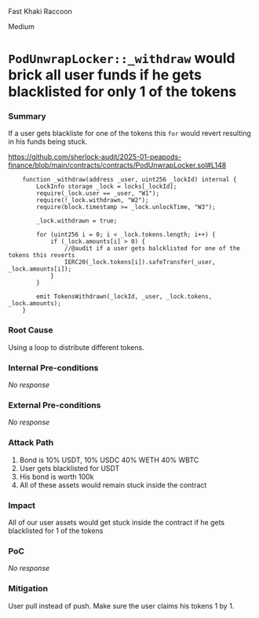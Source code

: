 Fast Khaki Raccoon

Medium

# `PodUnwrapLocker::_withdraw` would brick all user funds if he gets blacklisted for only 1 of the tokens

### Summary

If a user gets blackliste for one of the tokens this `for` would revert resulting in his funds being stuck.

https://github.com/sherlock-audit/2025-01-peapods-finance/blob/main/contracts/contracts/PodUnwrapLocker.sol#L148
```solidity
    function _withdraw(address _user, uint256 _lockId) internal {
        LockInfo storage _lock = locks[_lockId];
        require(_lock.user == _user, "W1");
        require(!_lock.withdrawn, "W2");
        require(block.timestamp >= _lock.unlockTime, "W3");

        _lock.withdrawn = true;

        for (uint256 i = 0; i < _lock.tokens.length; i++) {
            if (_lock.amounts[i] > 0) {
                //@audit if a user gets balcklisted for one of the tokens this reverts
                IERC20(_lock.tokens[i]).safeTransfer(_user, _lock.amounts[i]);
            }
        }

        emit TokensWithdrawn(_lockId, _user, _lock.tokens, _lock.amounts);
    }
```



### Root Cause

Using a loop to distribute different tokens.

### Internal Pre-conditions

_No response_

### External Pre-conditions

_No response_

### Attack Path

1. Bond is 10% USDT, 10% USDC 40% WETH 40% WBTC
2. User gets blacklisted for USDT
3. His bond is worth 100k
4. All of these assets would remain stuck inside the contract

### Impact

All of our user assets would get stuck inside the contract if he gets blacklisted for 1 of the tokens

### PoC

_No response_

### Mitigation

User pull instead of push. Make sure the user claims his tokens 1 by 1.